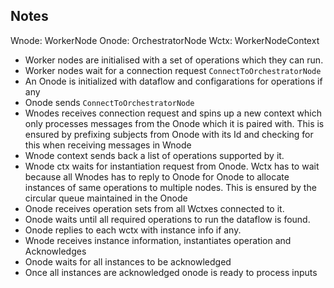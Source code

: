 ## Notes

Wnode: WorkerNode
Onode: OrchestratorNode
Wctx: WorkerNodeContext

- Worker nodes are initialised with a set of operations which they can run.
- Worker nodes wait for a connection request ``ConnectToOrchestratorNode``
- An Onode is initialized with dataflow and configarations for operations if any
- Onode sends ``ConnectToOrchestratorNode``
- Wnodes receives connection request and spins up a new context which only processes
    messages from the Onode which it is paired with. This is ensured by prefixing
    subjects from Onode with its Id and checking for this when receiving messages
    in Wnode
- Wnode context sends back a list of operations supported by it.
- Wnode ctx waits for instantiation request from Onode. Wctx has to wait because all
    Wnodes has to reply to Onode for Onode to allocate instances of same operations
    to multiple nodes. This is ensured by the circular queue maintained in the Onode
- Onode receives operation sets from all Wctxes connected to it.
- Onode waits until all required operations to run the dataflow is found.
- Onode replies to each wctx with instance info if any.
- Wnode receives instance information, instantiates operation and Acknowledges
- Onode waits for all instances to be acknowledged
- Once all instances are acknowledged onode is ready to process inputs